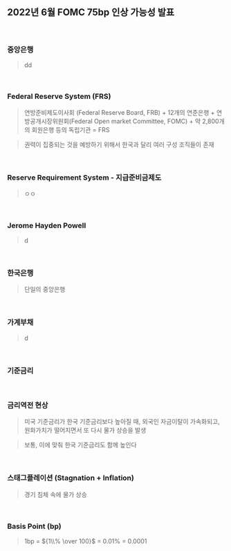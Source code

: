 ## 2022년 6월 FOMC 75bp 인상 가능성 발표
#### 

<br>

### 중앙은행
> dd

<br>

### Federal Reserve System (FRS)
> 연방준비제도이사회 (Federal Reserve Board, FRB) + 12개의 연준은행 + 연방공개시장위원회(Federal Open market Committee, FOMC) + 약 2,800개의 회원은행 등의 독립기관 = FRS

> 권력이 집중되는 것을 예방하기 위해서 한국과 달리 여러 구성 조직들이 존재

<br>

### Reserve Requirement System - 지급준비금제도
> ㅇㅇ

<br>

### Jerome Hayden Powell
> d

<br> 

### 한국은행
> 단일의 중앙은행

<br>

### 가계부채
> d

<br>

### 기준금리
> 

<br>

### 금리역전 현상
> 미국 기준금리가 한국 기준금리보다 높아질 때, 외국인 자금이탈이 가속화되고, 원화가치가 떨어지면서 또 다시 물가 상승을 발생

> 보통, 이에 맞춰 한국 기준금리도 함께 높인다

<br>

### 스태그플레이션 (Stagnation + Inflation)
> 경기 침체 속에 물가 상승

<br>

### Basis Point (bp)
> 1bp = ${1\\% \over 100}$ = 0.01% = 0.0001 

<br>
